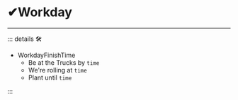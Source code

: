 # ✔<labor>Workday</labor>

---

<!-- =================================================== -->
<!-- =================================================== -->
<!-- =================================================== -->
<!-- =================================================== -->
<!-- =================================================== -->
::: details 🛠

- WorkdayFinishTime
    - Be at the Trucks by `time`
    - We're rolling at `time`
    - Plant until `time`

:::
